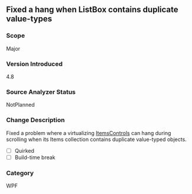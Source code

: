 ## Fixed a hang when ListBox contains duplicate value-types

### Scope
Major

### Version Introduced
4.8

### Source Analyzer Status
NotPlanned

### Change Description
Fixed a problem where a virtualizing [ItemsControls](xref:System.Windows.Controls.ItemsControl) can hang during scrolling when its Items collection contains duplicate value-typed objects.

- [ ] Quirked
- [ ] Build-time break

### Category
WPF

<!--
    ### Original Bug
        360053
-->
